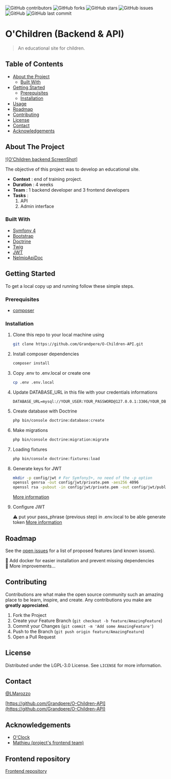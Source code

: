 <!-- PROJECT SHIELDS -->
![GitHub contributors](https://img.shields.io/github/contributors/Grandpere/O-Children-API?color=brightgreen)
![GitHub forks](https://img.shields.io/github/forks/Grandpere/O-Children-API)
![GitHub stars](https://img.shields.io/github/stars/Grandpere/O-Children-API)
![GitHub issues](https://img.shields.io/github/issues-raw/Grandpere/O-Children-API)
![GitHub](https://img.shields.io/github/license/Grandpere/O-Children-API)
![GitHub last commit](https://img.shields.io/github/last-commit/Grandpere/O-Children-API?color=informational)

<!-- PROJECT LOGO -->
<!--
<p align="center">
  <a href="https://github.com/github_username/repo">
    <img src="images/logo.png" alt="Logo" width="80" height="80">
  </a>

  <h3 align="center">YOUR_TITLE</h3>

  <p align="center">
    YOUR_SHORT_DESCRIPTION
    <br />
    <a href="https://github.com/github_username/repo"><strong>Explore the docs »</strong></a>
    <br />
    <br />
    <a href="https://github.com/github_username/repo">View Demo</a>
    ·
    <a href="https://github.com/github_username/repo/issues">Report Bug</a>
    ·
    <a href="https://github.com/github_username/repo/issues">Request Feature</a>
  </p>
</p>
-->


# O'Children (Backend & API)

> An educational site for children.


<!-- TABLE OF CONTENTS -->
## Table of Contents

* [About the Project](#about-the-project)
  * [Built With](#built-with)
* [Getting Started](#getting-started)
  * [Prerequisites](#prerequisites)
  * [Installation](#installation)
* [Usage](#usage)
* [Roadmap](#roadmap)
* [Contributing](#contributing)
* [License](#license)
* [Contact](#contact)
* [Acknowledgements](#acknowledgements)


<!-- ABOUT THE PROJECT -->
## About The Project

[![O'Children backend ScreenShot]](./docs/images/ochildren.gif)

The objective of this project was to develop an educational site.

- **Context** : end of training project. 
- **Duration** : 4 weeks
- **Team** : 1 backend developer and 3 frontend developers 
- **Tasks** : 
  1. API
  2. Admin interface


### Built With

* [Symfony 4](https://symfony.com/)
* [Bootstrap](https://getbootstrap.com/)
* [Doctrine](https://www.doctrine-project.org/)
* [Twig](https://twig.symfony.com/)
* [JWT](https://github.com/lexik/LexikJWTAuthenticationBundle)
* [NelmioApiDoc](https://github.com/nelmio/NelmioApiDocBundle)



<!-- GETTING STARTED -->
## Getting Started

To get a local copy up and running follow these simple steps.

### Prerequisites

* [composer](https://getcomposer.org/download/)

### Installation
 
1. Clone this repo to your local machine using
    ```sh
    git clone https://github.com/Grandpere/O-Children-API.git
    ```
2. Install composer dependencies
    ```sh
    composer install
    ```
3. Copy .env to .env.local or create one
    ```sh
   cp .env .env.local
    ```
4. Update DATABASE_URL in this file with your credentials informations
    ```.dotenv
    DATABASE_URL=mysql://YOUR_USER:YOUR_PASSWORD@127.0.0.1:3306/YOUR_DBNAME`
    ```
5. Create database with Doctrine
    ```sh
   php bin/console doctrine:database:create
    ```
6. Make migrations
    ```sh
   php bin/console doctrine:migration:migrate
    ```
7. Loading fixtures
    ```sh
   php bin/console doctrine:fixtures:load
    ```
8. Generate keys for JWT
    ```sh
   mkdir -p config/jwt # For Symfony3+, no need of the -p option
   openssl genrsa -out config/jwt/private.pem -aes256 4096
   openssl rsa -pubout -in config/jwt/private.pem -out config/jwt/public.pem
    ```
   [More information](https://github.com/lexik/LexikJWTAuthenticationBundle/blob/master/Resources/doc/index.md#installation)
9. Configure JWT

    :warning: put your pass_phrase (previous step) in .env.local to be able generate token
    [More information](https://github.com/lexik/LexikJWTAuthenticationBundle/blob/master/Resources/doc/index.md#configuration)
   
   
<!-- USAGE EXAMPLES -->
<!--
## Usage

Use this space to show useful examples of how a project can be used. Additional screenshots, code examples and demos work well in this space. You may also link to more resources.

_For more examples, please refer to the [Documentation](https://example.com)_
-->


<!-- ROADMAP -->
## Roadmap

See the [open issues](https://github.com/Grandpere/O-Children-API/issues) for a list of proposed features (and known issues).

:construction_worker: Add docker for easier installation and prevent missing dependencies \
:construction_worker: More improvements...

<!-- CONTRIBUTING -->
## Contributing

Contributions are what make the open source community such an amazing place to be learn, inspire, and create. Any contributions you make are **greatly appreciated**.

1. Fork the Project
2. Create your Feature Branch (`git checkout -b feature/AmazingFeature`)
3. Commit your Changes (`git commit -m 'Add some AmazingFeature'`)
4. Push to the Branch (`git push origin feature/AmazingFeature`)
5. Open a Pull Request



<!-- LICENSE -->
## License

Distributed under the LGPL-3.0 License. See `LICENSE` for more information.



<!-- CONTACT -->
## Contact

[@LMarozzo](https://twitter.com/LMarozzo)

[https://github.com/Grandpere/O-Children-API](https://github.com/Grandpere/O-Children-API)



<!-- ACKNOWLEDGEMENTS -->
## Acknowledgements

* [O'Clock](https://oclock.io/)
* [Mathieu (project's frontend team)](https://github.com/MathieuOP)

<!-- OTHERS -->
## Frontend repository

[Frontend repository](https://github.com/Grandpere/O-Children)
